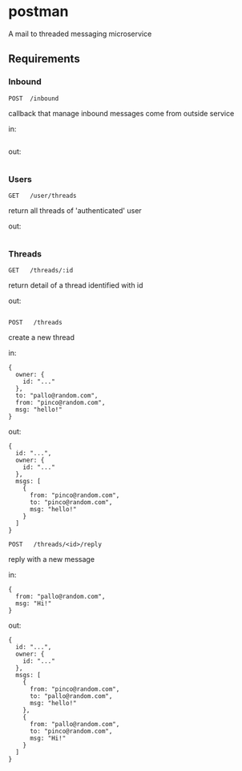 # postman
A mail to threaded messaging microservice

## Requirements

### Inbound
`POST  /inbound`

callback that manage inbound messages come from outside service

in:
``` 
```
out: 
``` 
```

### Users
`GET   /user/threads`

return all threads of 'authenticated' user

out: 
``` 
```

### Threads
`GET   /threads/:id`

return detail of a thread identified with id

out: 
``` 
```

`POST   /threads`

create a new thread

in:
``` 
{
  owner: {
    id: "..."
  },
  to: "pallo@random.com",
  from: "pinco@random.com",
  msg: "hello!"
}
```
out: 
``` 
{
  id: "...",
  owner: {
    id: "..."
  },
  msgs: [
    {
      from: "pinco@random.com",
      to: "pinco@random.com",
      msg: "hello!"
    }
  ]
}
```

`POST   /threads/<id>/reply`

reply with a new message

in:
``` 
{
  from: "pallo@random.com",
  msg: "Hi!"
}
```
out: 
``` 
{
  id: "...",
  owner: {
    id: "..."
  },
  msgs: [
    {
      from: "pinco@random.com",
      to: "pallo@random.com",
      msg: "hello!"
    },
    {
      from: "pallo@random.com",
      to: "pinco@random.com",
      msg: "Hi!"
    }
  ]
}
```

